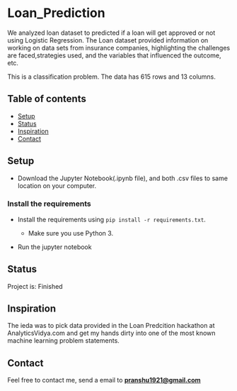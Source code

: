 # Loan_Prediction
We analyzed loan dataset to predicted if a loan will get approved or not using Logistic Regression.
The Loan dataset provided information on working on data sets from insurance companies, highlighting the challenges are faced,strategies used, and the variables that influenced the outcome, etc. 

This is a classification problem. The data has 615 rows and 13 columns.


## Table of contents
* [Setup](#setup)
* [Status](#status)
* [Inspiration](#inspiration)
* [Contact](#contact)

## Setup

* Download the Jupyter Notebook(.ipynb file), and both .csv files to same location on your computer.

### Install the requirements
 
* Install the requirements using `pip install -r requirements.txt`.
    * Make sure you use Python 3.
    
* Run the jupyter notebook

## Status
Project is: Finished

## Inspiration
The ieda was to pick data provided in the Loan Predcition hackathon at AnalyticsVidya.com and get my hands dirty into one of the most known machine learning problem statements.

## Contact
Feel free to contact me, send a email to **pranshu1921@gmail.com**
